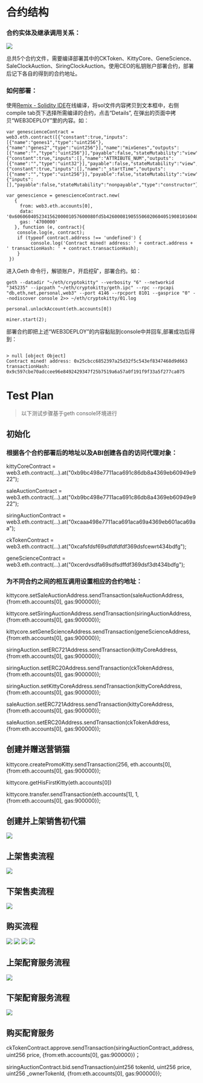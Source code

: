 # 合约结构

### 合约实体及继承调用关系：

![](http://chuantu.biz/t6/207/1516087862x-1566657699.png)

总共5个合约文件，需要编译部署其中的CKToken、KittyCore、GeneScience、SaleClockAuction、SiringClockAuction。使用CEO的私钥账户部署合约，部署后记下各自的得到的合约地址。

### 如何部署：

使用[Remix - Solidity IDE](http://sol.51xnsd.com/#optimize=false&version=soljson-v0.4.19+commit.c4cbbb05.js)在线编译，将sol文件内容拷贝到文本框中，右侧compile tab页下选择所需编译的合约，点击“Details”, 在弹出的页面中拷贝“WEB3DEPLOY”里的内容。如：
```
var genescienceContract = web3.eth.contract([{"constant":true,"inputs":[{"name":"genes1","type":"uint256"},{"name":"genes2","type":"uint256"}],"name":"mixGenes","outputs":[{"name":"","type":"uint256"}],"payable":false,"stateMutability":"view","type":"function"},{"constant":true,"inputs":[],"name":"ATTRIBUTE_NUM","outputs":[{"name":"","type":"uint32"}],"payable":false,"stateMutability":"view","type":"function"},{"constant":true,"inputs":[],"name":"_startTime","outputs":[{"name":"","type":"uint256"}],"payable":false,"stateMutability":"view","type":"function"},{"inputs":[],"payable":false,"stateMutability":"nonpayable","type":"constructor"}]);

var genescience = genescienceContract.new(
   {
     from: web3.eth.accounts[0], 
     data: '0x606060405234156200001057600080fd5b42600081905550602060405190810160405280602f60ff16815250600160008063ffffffff1681526020019081526020016000209060016200005492919062001e46565b50602060405190810...', 
     gas: '4700000'
   }, function (e, contract){
    console.log(e, contract);
    if (typeof contract.address !== 'undefined') {
         console.log('Contract mined! address: ' + contract.address + ' transactionHash: ' + contract.transactionHash);
    }
 })

```

进入Geth 命令行，解锁账户，开启挖矿，部署合约。如：
```
geth --datadir "~/eth/cryptokitty" --verbosity "6" --networkid "345235" --ipcpath "~/eth/cryptokitty/geth.ipc" --rpc --rpcapi "db,eth,net,personal,web3" --port 4146 --rpcport 8101 --gasprice "0" --nodiscover console 2>> ~/eth/cryptokitty/01.log

personal.unlockAccount(eth.accounts[0])

miner.start(2);

```

部署合约即把上述“WEB3DEPLOY”的内容黏贴到console中并回车,部署成功后得到：

```

> null [object Object]
Contract mined! address: 0x25cbcc6852397a25d32f5c543ef8347468d9d663 transactionHash: 0x9c597cbe70adccee96e8492429347f25b7519a6a57a0f191f9f33a5f277ca075

```


# Test Plan

> 以下测试步骤基于geth console环境进行

## 初始化

### 根据各个合约部署后的地址以及ABI创建各自的访问代理对象：

kittyCoreContract = web3.eth.contract(...).at("0xb9bc498e7711aca691c86db8a4369eb60949e922");

saleAuctionContract = web3.eth.contract(...).at("0xb9bc498e7711aca691c86db8a4369eb60949e922");

siringAuctionContract = web3.eth.contract(...).at("0xcaaa498e7711aca691aca69a4369eb601aca69aa");

ckTokenContract = web3.eth.contract(...).at("0xcafsfdsf69sdfdfdfdf369dsfcewrt434bdfg");

geneScienceContract = web3.eth.contract(...).at("0xcerdvsdfa69sdfsdffdf369dsf3dt434bdfg");

### 为不同合约之间的相互调用设置相应的合约地址：

kittycore.setSaleAuctionAddress.sendTransaction(saleAuctionAddress, {from:eth.accounts[0], gas:900000});

kittycore.setSiringAuctionAddress.sendTransaction(siringAuctionAddress, {from:eth.accounts[0], gas:900000});

kittycore.setGeneScienceAddress.sendTransaction(geneScienceAddress, {from:eth.accounts[0], gas:900000});

siringAuction.setERC721Address.sendTransaction(kittyCoreAddress, {from:eth.accounts[0], gas:900000});

siringAuction.setERC20Address.sendTransaction(ckTokenAddress, {from:eth.accounts[0], gas:900000});

siringAuction.setKittyCoreAddress.sendTransaction(kittyCoreAddress, {from:eth.accounts[0], gas:900000});

saleAuction.setERC721Address.sendTransaction(kittyCoreAddress, {from:eth.accounts[0], gas:900000});

saleAuction.setERC20Address.sendTransaction(ckTokenAddress, {from:eth.accounts[0], gas:900000});

## 创建并赠送营销猫

kittycore.createPromoKitty.sendTransaction(256, eth.accounts[0], {from:eth.accounts[0], gas:900000});

kittycore.getHisFirstKitty(eth.accounts[0])

kittycore.transfer.sendTransaction(eth.accounts[1], 1, {from:eth.accounts[0], gas:900000});

## 创建并上架销售初代猫

![](http://chuantu.biz/t6/208/1516179516x-1566660906.jpg)

## 上架售卖流程

![](http://chuantu.biz/t6/209/1516267268x-1566660906.jpg)

## 下架售卖流程

![](http://chuantu.biz/t6/209/1516284552x-1404793495.jpg)

## 购买流程

![](http://chuantu.biz/t6/209/1516330903x-1566657699.jpg)
![](http://chuantu.biz/t6/209/1516330947x-1566657699.jpg)
![](http://chuantu.biz/t6/209/1516330974x-1566657699.jpg)
![](http://chuantu.biz/t6/209/1516330992x-1566657699.jpg)

## 上架配育服务流程

![](http://chuantu.biz/t6/209/1516350757x-1566657699.jpg)

## 下架配育服务流程

![](http://chuantu.biz/t6/209/1516353565x-1566657699.jpg)

## 购买配育服务

ckTokenContract.approve.sendTransaction(siringAuctionContract_address, uint256 price, {from:eth.accounts[0], gas:900000})；

siringAuctionContract.bid.sendTransaction(uint256 tokenId, uint256 price, uint256 _ownerTokenId, {from:eth.accounts[0], gas:900000});

